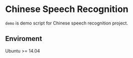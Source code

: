 Chinese Speech Recognition
==========================

`demo` is demo script for Chinese speech recognition project. 

Enviroment
----------

Ubuntu >= 14.04
